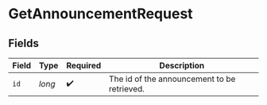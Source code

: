 # GetAnnouncementRequest


## Fields

| Field                                       | Type                                        | Required                                    | Description                                 |
| ------------------------------------------- | ------------------------------------------- | ------------------------------------------- | ------------------------------------------- |
| `id`                                        | *long*                                      | :heavy_check_mark:                          | The id of the announcement to be retrieved. |